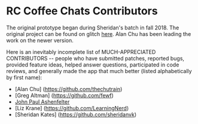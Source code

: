 # RC Coffee Chats Contributors

The original prototype began during Sheridan's batch in fall 2018. The original project can be found on glitch [here](https://glitch.com/~zulip-coffee-bot). Alan Chu has been leading the work on the newer version.

Here is an inevitably incomplete list of MUCH-APPRECIATED CONTRIBUTORS --
people who have submitted patches, reported bugs, provided feature ideas, helped
answer questions, participated in code reviews, and generally made the app that
much better (listed alphabetically by first name):

* [Alan Chu] (https://github.com/thechutrain)
* [Greg Altman] (https://github.com/fewf)
* [John Paul Ashenfelter](https://github.com/johnpaulashenfelter)
* [Liz Krane] (https://github.com/LearningNerd)
* [Sheridan Kates] (https://github.com/sheridanvk)
